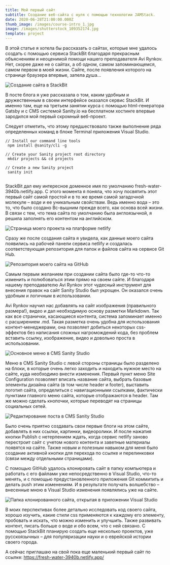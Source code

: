 ```yaml
---
title: Мой первый сайт
subtitle: Создание веб-сайта с нуля с помощью технологии JAMStack.
date: 2020-06-28T21:00:00.000Z
thumb_image: /images/course-intro_1.jpg
image: /images/shutterstock_109352174.jpg
template: project
---
```

В этой статье я хотела бы рассказать о сайтах, которые мне удалось создать с помощью сервиса StackBit благодаря прекрасным объяснениям и неоценимой помощи нашего преподавателя Avi Rynkov. Нет, скорее даже не о сайтах, а об одном, самом запоминающемся, самом первом в моей жизни. Сайте, после появления которого на странице браузера впервые, запела душа…

![Создание сайта в StackBit](/images/12.jpg "Создание оболочки сайта за 60 секунд в системе StackBit")

В посте блога я уже рассказала о том, каким удобным и дружественным в своем интерфейсе оказался сервис StackBit. И именно там, еще на третьем занятии курса с помощью html-генератора Gatsby и с CMS системой Sanity.io на бесплатном хостинге впервые зародился мой первый скромный веб-проект.

Следует отметить, что этому предшествовало также выполнение ряда определенных команд в блоке Terminal приложения Visual Studio.

```
// Install our command line tools
 npm install @sanity/cli -g
 
// Create your Sanity project root directory
 mkdir projects && cd projects
 
// Create a new Sanity project
 sanity init
 
```

StackBit дал ему интересное доменное имя по умолчанию fresh-water-3940b.netlify.app. C этого момента я поняла, что хочу посвятить этот первый сайт самой простой и в то же время самой загадочной молекуле – воде и ее уникальным свойствам. Ведь именно вода – это то, что было создано Вс-вышним прежде всего, как основа всей жизни. В связи с тем, что тема сайта по умолчанию была англоязычной, я решила заполнять его контентом на английском. 

![Страница моего проекта на платформе netlify](/images/13.jpg "Страница моего проекта на платформе netlify")

Сразу же после создания сайта я увидела, как данные моего сайта появились на рабочей панели сервиса netlify и создалась соответствующая репозитория для папок и файлов сайта на сервисе Git Hub.

![Репозитория моего сайта на GitHub](/images/14.jpg "Репозитория моего сайта на GitHub")

Самым первым желанием при создании сайта было где-то что-то изменить и полюбоваться этим прямо на своем сайте. И благодаря нашему преподавателю Avi Rynkov этот чудесный инструмент для внесения правок на сайт Sanity Studio был укрощен. Он оказался очень удобным и логичным в использовании. 

Avi Rynkov научил нас добавлять на сайт изображения (правильного размера!), видео и дал необходимую основу разметки Markdown. Так как все странички, касающиеся контента, система запоминает именно с расширением .md. Такая разметка очень удобна для использования контент-менеджерами, она позволяет добиться некоторых сss-эффектов без написания сложных нагромождений кода, без проблем вставить ссылку, изображение, видео и довольно проста в использовании.

![Основное меню в CMS Sanity Studio](/images/14а.jpg "Основное меню и страница управления конфигурацией сайта в CMS Sanity Studio")

Меню в CMS Sanity Studio с левой стороны страницы было разделено на блоки, в которые очень легко заходить и находить нужное место на сайте, куда необходимо внести изменения. Первый пункт меню Site Configuration позволяет вписать название сайта, выбрать базовые элементы дизайна сайта (в том числе header и footer), выставить логотип сайта, определиться с навигационными ссылками, фактически пунктами главного меню сайта, которые отображаются в header. Там же можно сделать кнопочки, которые переводят на страницы социальных сетей.

![Редактирование поста в CMS Sanity Studio](/images/15.jpg "Редактирование поста в CMS Sanity Studio c элементами разметки Markdown")

Было очень приятно создавать свои первые блоги на этом сайте, добавлять в них ссылки, картинки, видеоролики. И после нажатия кнопки Publish c нетерпением ждать, когда сервис netlify заново перестроит сайт с учетом нового контента и заветные материалы появятся на сайте. Также новым и полезным навыком для меня было создание активной кнопки для перехода по ссылке и перелинковки (связи между отдельными страницами).

С помощью GitHub удалось клонировать сайт в папку компьютера и работать с его файлами уже непосредственно в Visual Studio, что-то менять, и с помощью предустановленного приложения Git коммитить и делать push этим изменениям. И в результате получать волшебство – внесенные мною в Visual Studio изменения появлялись уже на сайте.

![Папка клонированного сайта, открытая в приложении Visual Studio](/images/16.jpg "Папка клонированного сайта, открытая в приложении Visual Studio")

В моих перспективах более детально исследовать код своего сайта, хорошо изучить, какие стили css применяются к каждому его элементу, пробовать и искать, что можно изменить и улучшить. Также развивать контент, писать больше о воде и обо всем, что с ней связано. C помощью StackBit планирую создать еще несколько проектов, уже русскоязычных – для популяризации науки и о еврейской истории своего города.

А сейчас приглашаю на свой пока еще маленький первый сайт по ссылке: <https://fresh-water-3940b.netlify.app/>